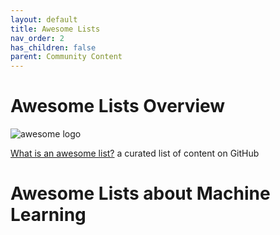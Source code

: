 ```yaml
---
layout: default
title: Awesome Lists
nav_order: 2
has_children: false
parent: Community Content
---
```


# Awesome Lists Overview
![awesome logo](https://github.com/sindresorhus/awesome/raw/master/media/logo.svg?sanitize=true)

[What is an awesome list?](https://github.com/sindresorhus/awesome/blob/master/awesome.md) a curated list of content on GitHub

# Awesome Lists about Machine Learning

